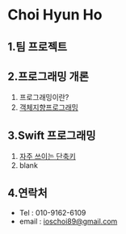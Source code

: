 Choi Hyun Ho     
================================
1.팀 프로젝트
--------------------------------------
2.프로그래밍 개론
--------------------------------------
1. 프로그래밍이란?
2. [객체지향프로그래밍](https://github.com/ioschoi89/ChoiHyunHo_iOS_School6/ClassStudy/180110/README.md)

3.Swift 프로그래밍
--------------------------------------
1. [자주 쓰이는 단축키](https://github.com/ioschoi89/ChoiHyunHo_iOS_School6/ClassStudy/HotKey/README.md)
2. blank

4.연락처
--------------------------------------
* Tel : 010-9162-6109
* email : ioschoi89@gmail.com